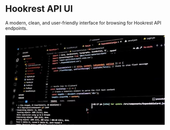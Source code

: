 # Hookrest API UI

A modern, clean, and user-friendly interface for browsing for Hookrest API endpoints.

![Raol API UI Screenshot](/src/banner.jpg)
